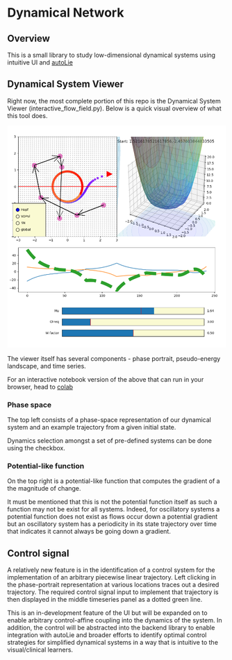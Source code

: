 # Dynamical Network

## Overview
This is a small library to study low-dimensional dynamical systems using intuitive UI and [autoLie](https://github.com/virati/autoLie)

## Dynamical System Viewer
Right now, the most complete portion of this repo is the Dynamical System Viewer (interactive_flow_field.py). Below is a quick visual overview of what this tool does.

![alt-text](Imgs/VizDyn_utraj.png "Frontend")

The viewer itself has several components - phase portrait, pseudo-energy landscape, and time series.

For an interactive notebook version of the above that can run in your browser, head to [colab](https://colab.research.google.com/drive/101JEF-nCyKaMFq1CRGgpca4oebaLh7bO?usp=sharing)

### Phase space
The top left consists of a phase-space representation of our dynamical system and an example trajectory from a given initial state.

Dynamics selection amongst a set of pre-defined systems can be done using the checkbox.


### Potential-like function
On the top right is a potential-like function that computes the gradient of a the magnitude of change.

It must be mentioned that this is not the potential function itself as such a function may not be exist for all systems. Indeed, for oscillatory systems a potential function does not exist as flows occur down a potential gradient but an oscillatory system has a periodicity in its state trajectory over time that indicates it cannot always be going down a gradient.

## Control signal
A relatively new feature is in the identification of a control system for the implementation of an arbitrary piecewise linear trajectory. Left clicking in the phase-portrait representation at various locations traces out a desired trajectory. The required control signal input to implement that trajectory is then displayed in the middle timeseries panel as a dotted green line.

This is an in-development feature of the UI but will be expanded on to enable arbitrary control-affine coupling into the dynamics of the system. In addition, the control will be abstracted into the backend library to enable integration with autoLie and broader efforts to identify optimal control strategies for simplified dynamical systems in a way that is intuitive to the visual/clinical learners.

